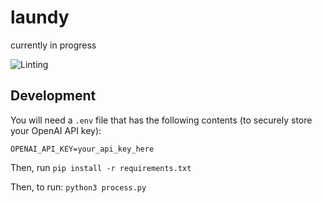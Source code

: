 # laundy
currently in progress 

![Linting](https://github.com/ismailooli/laundy/actions/workflows/pylint.yaml/badge.svg)

## Development

You will need a `.env` file that has the following contents (to securely store your OpenAI API key):

```
OPENAI_API_KEY=your_api_key_here
```

Then, run `pip install -r requirements.txt`

Then, to run: `python3 process.py`